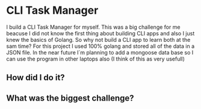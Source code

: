 # CLI Task Manager

I build a CLI Task Manager for myself. This was a big challenge for me beacuse I did not know the first thing about building CLI apps and also I just knew the basics of Golang. 
So why not build a CLI app to learn both at the sam time? For this project I used 100% golang and stored all of the data in a JSON file. In the near future I´m planning to add a mongoose
data base so I can use the program in other laptops also (I think of this as very usefull)

## How did I do it?


## What was the biggest challenge?

